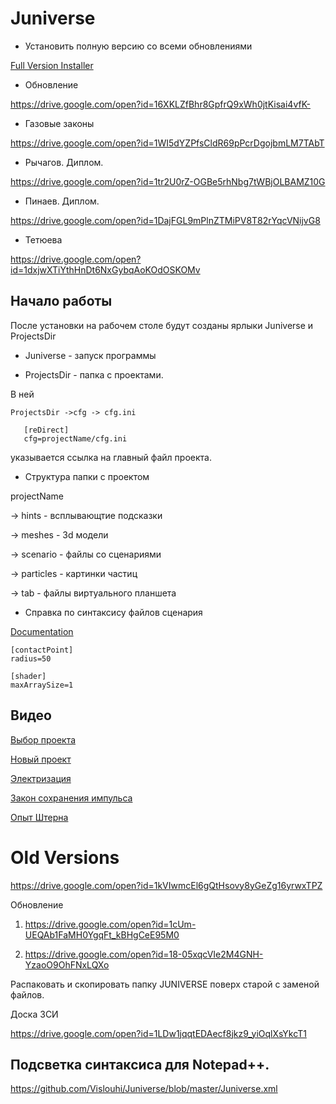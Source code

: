 # Juniverse
 
 * Установить полную версию со всеми обновлениями
 
 [Full Version Installer](https://drive.google.com/open?id=1dB5rv51T_RobvNaodMTeSOxfqfnN7vgJ)
 
 * Обновление
 
https://drive.google.com/open?id=16XKLZfBhr8GpfrQ9xWh0jtKisai4vfK-
 
 * Газовые законы
 
 https://drive.google.com/open?id=1WI5dYZPfsCldR69pPcrDgojbmLM7TAbT
 
 * Рычагов. Диплом.
 
 https://drive.google.com/open?id=1tr2U0rZ-OGBe5rhNbg7tWBjOLBAMZ10G
 
 * Пинаев. Диплом.
 
 https://drive.google.com/open?id=1DajFGL9mPlnZTMiPV8T82rYqcVNijvG8
 
 * Тетюева
 
 https://drive.google.com/open?id=1dxjwXTiYthHnDt6NxGybqAoKOdOSKOMv
 
 ## Начало работы
 
 После установки на рабочем столе будут созданы ярлыки Juniverse и ProjectsDir
 
* Juniverse - запуск программы

* ProjectsDir - папка с проектами.

В ней

    ProjectsDir ->cfg -> cfg.ini

       [reDirect]
       cfg=projectName/cfg.ini
       
указывается ссылка на главный файл проекта.

* Структура папки с проектом

projectName

  -> hints - всплывающтие подсказки
  
  -> meshes - 3d модели
  
  -> scenario - файлы со сценариями
  
  -> particles - картинки частиц
  
  -> tab - файлы виртуального планшета

* Справка по синтаксису файлов сценария

 [Documentation](https://github.com/Vislouhi/Juniverse/blob/master/doc.md)
 
    [contactPoint]
    radius=50

    [shader]
    maxArraySize=1
## Видео

[Выбор проекта](https://youtu.be/AuRdd7cPayE)

[Новый проект](https://youtu.be/-XHBmJYcZuY)

[Электризация](https://youtu.be/50Pxxct-7A0)

[Закон сохранения импульса](https://youtu.be/rwnFoKDXj_Q)

[Опыт Штерна](https://youtu.be/BRhnmbIeaZY)

# Old Versions 
 
https://drive.google.com/open?id=1kVIwmcEl6gQtHsovy8yGeZg16yrwxTPZ

Обновление

1. https://drive.google.com/open?id=1cUm-UEQAb1FaMH0YgqFt_kBHgCeE95M0

2. https://drive.google.com/open?id=18-05xqcVIe2M4GNH-YzaoO9OhFNxLQXo

Распаковать и скопировать папку JUNIVERSE поверх старой с заменой файлов.

Доска ЗСИ

https://drive.google.com/open?id=1LDw1jqqtEDAecf8jkz9_yiOqlXsYkcT1

## Подсветка синтаксиса для Notepad++.

https://github.com/Vislouhi/Juniverse/blob/master/Juniverse.xml

